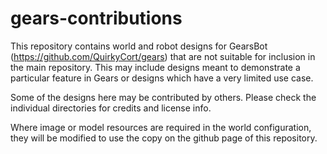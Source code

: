# gears-contributions
This repository contains world and robot designs for GearsBot (https://github.com/QuirkyCort/gears) that are not suitable for inclusion in the main repository.
This may include designs meant to demonstrate a particular feature in Gears or designs which have a very limited use case.

Some of the designs here may be contributed by others. Please check the individual directories for credits and license info.

Where image or model resources are required in the world configuration, they will be modified to use the copy on the github page of this repository.
